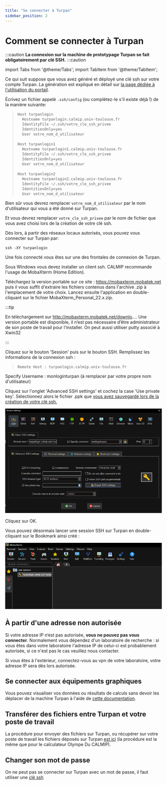 ```yaml
---
title: "Se connecter à Turpan"
sidebar_position: 2
---
```


# Comment se connecter à Turpan

:::caution
**La connexion sur la machine de prototypage Turpan se fait obligatoirement par clé SSH.**
:::caution

import Tabs from '@theme/Tabs';
import TabItem from '@theme/TabItem';

<Tabs>
  <TabItem value="linux" label="GNU Linux/MacOS" default>

Ce qui suit suppose que vous avez généré et déployé une clé ssh sur votre compte Turpan. La génération est expliqué en détail sur [la page dédiée à l'utilisation du portail](../../../acces/ssh.md).

Écrivez un fichier appelé `.ssh/config` (ou complétez-le s'il existe déjà !) de la manière suivante:

>```shell
>Host turpanlogin
>   Hostname turpanlogin.calmip.univ-toulouse.fr
>   IdentityFile ~/.ssh/votre_cle_ssh_privee
>   IdentitiesOnly=yes
>   User votre_nom_d_utilisateur
>
>Host turpanlogin1
>   Hostname turpanlogin1.calmip.univ-toulouse.fr
>   IdentityFile ~/.ssh/votre_cle_ssh_privee
>   IdentitiesOnly=yes
>   User votre_nom_d_utilisateur
>
>Host turpanlogin2
>   Hostname turpanlogin2.calmip.univ-toulouse.fr
>   IdentityFile ~/.ssh/votre_cle_ssh_privee
>   IdentitiesOnly=yes
>   User votre_nom_d_utilisateur
>```

Bien sûr vous devrez remplacer `votre_nom_d_utilisateur` par le nom d'utilisateur qui vous a été donné sur Turpan.

Et vous devrez remplacer `votre_cle_ssh_privee` par le nom de fichier que vous avez choisi lors de la création de votre clé ssh.

Dès lors, à partir des réseaux locaux autorisés, vous pouvez vous connecter sur Turpan par:

```shell
ssh -XY turpanlogin
```

Une fois connecté vous êtes sur une des frontales de connexion de Turpan.

  </TabItem>
  <TabItem value="windows" label="Windows">

Sous Windows vous devez installer un client ssh. CALMIP recommande l'usage de MobaXterm (Home Edition). 

Téléchargez la version portable sur ce site : https://mobaxterm.mobatek.net puis il vous suffit d'extraire les fichiers contenus dans l'archive .zip à l'emplacement de votre choix. Lancez ensuite l'application en double-cliquant sur le fichier MobaXterm_Personal_22.x.zip.

:::tip

En téléchargement sur http://mobaxterm.mobatek.net/downlo.... Une version portable est disponible, il n’est pas nécessaire d’être administrateur de son poste de travail pour l’installer. On peut aussi utiliser putty associé à Xwin32

:::

Cliquez sur le bouton 'Session' puis sur le bouton SSH. Remplissez les informations de la connexion ssh :

>```
>Remote Host : turpanlogin.calmip.univ-toulouse.fr
>```

Specify Username : monloginturpan (à remplacer par votre propre nom d'utilisateur)

Cliquez sur l'onglet 'Advanced SSH settings' et cochez la case 'Use private key'. Sélectionnez alors le fichier .ppk que [vous avez sauvegardé lors de la création de votre clé ssh.](../../../acces/ssh.md)

![Capture d'écran de MobaXTerm](/img/turpan/Moba_session.png)

Cliquez sur OK.

Vous pouvez désormais lancer une session SSH sur Turpan en double-cliquant sur le Bookmark ainsi créé :

![Capture d'écran de génération de clé](/img//turpan/Moba_bookmark.png)

  </TabItem>
</Tabs>

## À partir d'une adresse non autorisée

Si votre adresse IP n’est pas autorisée, **vous ne pouvez pas vous connecter**. Normalement vous dépendez d'un laboratoire de recherche : si vous êtes dans votre laboratoire l'adresse IP de celui-ci est probablement autorisée, si ce n'est pas le cas veuillez nous contacter.

Si vous êtes à l'extérieur, connectez-vous au vpn de votre laboratoire, votre adresse IP sera dès lors autorisée.

## Se connecter aux équipements graphiques

Vous pouvez visualiser vos données ou résultats de calculs sans devoir les déplacer de la machine Turpan à l'aide de [cette documentation](./visu.md).

## Transférer des fichiers entre Turpan et votre poste de travail

La procédure pour envoyer des fichiers sur Turpan, ou récupérer sur votre poste de travail les fichiers déposés sur Turpan [est ici](./transfert.md) (la procédure est la même que pour le calculateur Olympe Du CALMIP).

## Changer son mot de passe
On ne peut pas se connecter sur Turpan avec un mot de passe, il faut utiliser une [clé ssh](../../../acces/ssh.md)